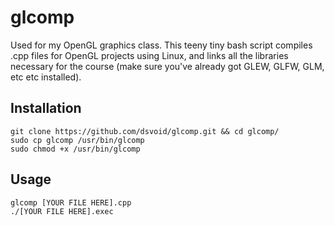 # glcomp
Used for my OpenGL graphics class. This teeny tiny bash script compiles .cpp files for OpenGL projects using Linux, and links all the libraries necessary for the course (make sure you've already got GLEW, GLFW, GLM, etc etc installed).

## Installation
```
git clone https://github.com/dsvoid/glcomp.git && cd glcomp/
sudo cp glcomp /usr/bin/glcomp
sudo chmod +x /usr/bin/glcomp
```

## Usage
```
glcomp [YOUR FILE HERE].cpp
./[YOUR FILE HERE].exec
```
